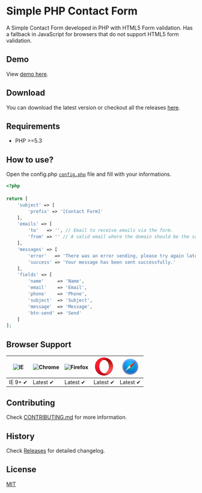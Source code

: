 # Simple PHP Contact Form

A Simple Contact Form developed in PHP with HTML5 Form validation. Has a fallback in JavaScript for browsers that do not support HTML5 form validation.

## Demo

View [demo here](http://www.pinceladasdaweb.com.br/blog/uploads/contact-form/).

## Download

You can download the latest version or checkout all the releases [here](https://github.com/pinceladasdaweb/Simple-PHP-Contact-Form/releases).

## Requirements

* PHP >=5.3

## How to use?

Open the config.php [`config.php`](contact-form/config/config.php) file and fill with your informations.

```php
<?php

return [
    'subject' => [
        'prefix' => '[Contact Form]'
    ],
    'emails' => [
        'to'   => '', // Email to receive emails via the form.
        'from' => '' // A valid email where the domain should be the same when the form is hosted.
    ],
    'messages' => [
        'error'   => 'There was an error sending, please try again later.',
        'success' => 'Your message has been sent successfully.'
    ],
    'fields' => [
        'name'     => 'Name',
        'email'    => 'Email',
        'phone'    => 'Phone',
        'subject'  => 'Subject',
        'message'  => 'Message',
        'btn-send' => 'Send'
    ]
];
```

## Browser Support

![IE](https://raw.githubusercontent.com/alrra/browser-logos/master/internet-explorer/internet-explorer_48x48.png) | ![Chrome](https://raw.githubusercontent.com/alrra/browser-logos/master/chrome/chrome_48x48.png) | ![Firefox](https://raw.githubusercontent.com/alrra/browser-logos/master/firefox/firefox_48x48.png) | ![Opera](https://raw.githubusercontent.com/alrra/browser-logos/master/opera/opera_48x48.png) | ![Safari](https://raw.githubusercontent.com/alrra/browser-logos/master/safari/safari_48x48.png)
--- | --- | --- | --- | --- |
IE 9+ ✔ | Latest ✔ | Latest ✔ | Latest ✔ | Latest ✔ |

## Contributing

Check [CONTRIBUTING.md](CONTRIBUTING.md) for more information.

## History

Check [Releases](https://github.com/pinceladasdaweb/Simple-PHP-Contact-Form/releases) for detailed changelog.

## License

[MIT](LICENSE)